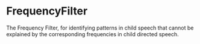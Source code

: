 # FrequencyFilter
The Frequency Filter, for identifying patterns in child speech that cannot be explained by the corresponding frequencies in child directed speech.
